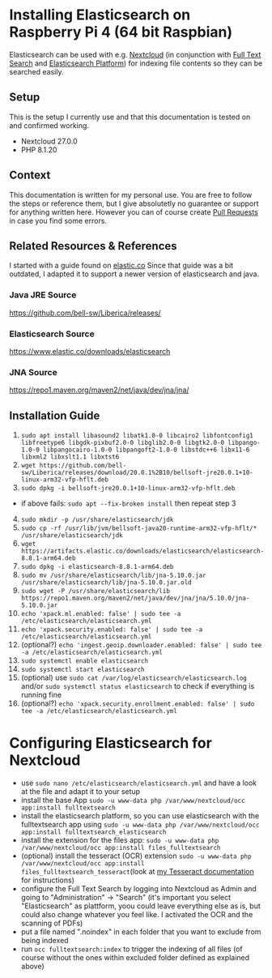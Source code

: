 
# Installing Elasticsearch on Raspberry Pi 4 (64 bit Raspbian)
Elasticsearch can be used with e.g. [Nextcloud]() (in conjunction with [Full Text Search](https://apps.nextcloud.com/apps/fulltextsearch) and [Elasticsearch Platform](https://apps.nextcloud.com/apps/fulltextsearch_elasticsearch))
for indexing file contents so they can be searched easily.

## Setup
This is the setup I currently use and that this documentation is tested on and confirmed working.
- Nextcloud 27.0.0
- PHP 8.1.20

## Context
This documentation is written for my personal use. You are free to follow the steps or reference them, but I give absolutetly no guarantee or support for anything written here.
However you can of course create [Pull Requests](https://github.com/phil-lipp/RaspberryPi_Nextcloud/pulls) in case you find some errors.

## Related Resources & References
I started with a guide found on [elastic.co](https://discuss.elastic.co/t/installing-elasticsearch-7-4-on-a-raspberry-pi-4-raspbian-buster/202599/9)
Since that guide was a bit outdated, I adapted it to support a newer version of elasticsearch and java. 

### Java JRE Source
https://github.com/bell-sw/Liberica/releases/

### Elasticsearch Source
https://www.elastic.co/downloads/elasticsearch

### JNA Source
https://repo1.maven.org/maven2/net/java/dev/jna/jna/

## Installation Guide
1. `sudo apt install libasound2 libatk1.0-0 libcairo2 libfontconfig1 libfreetype6 libgdk-pixbuf2.0-0 libglib2.0-0 libgtk2.0-0 libpango-1.0-0 libpangocairo-1.0-0 libpangoft2-1.0-0 libstdc++6 libx11-6 libxml2 libxslt1.1 libxtst6`
2. `wget https://github.com/bell-sw/Liberica/releases/download/20.0.1%2B10/bellsoft-jre20.0.1+10-linux-arm32-vfp-hflt.deb`
3. `sudo dpkg -i bellsoft-jre20.0.1+10-linux-arm32-vfp-hflt.deb`
- if above fails: `sudo apt --fix-broken install` then repeat step 3
4. `sudo mkdir -p /usr/share/elasticsearch/jdk`
5. `sudo cp -rf /usr/lib/jvm/bellsoft-java20-runtime-arm32-vfp-hflt/* /usr/share/elasticsearch/jdk`
6. `wget https://artifacts.elastic.co/downloads/elasticsearch/elasticsearch-8.8.1-arm64.deb`
7. `sudo dpkg -i elasticsearch-8.8.1-arm64.deb`
8. `sudo mv /usr/share/elasticsearch/lib/jna-5.10.0.jar /usr/share/elasticsearch/lib/jna-5.10.0.jar.old`
9. `sudo wget -P /usr/share/elasticsearch/lib https://repo1.maven.org/maven2/net/java/dev/jna/jna/5.10.0/jna-5.10.0.jar`
10. `echo 'xpack.ml.enabled: false' | sudo tee -a /etc/elasticsearch/elasticsearch.yml`
11. `echo 'xpack.security.enabled: false' | sudo tee -a /etc/elasticsearch/elasticsearch.yml`
12. (optional?) `echo 'ingest.geoip.downloader.enabled: false' | sudo tee -a /etc/elasticsearch/elasticsearch.yml`
13. `sudo systemctl enable elasticsearch`
14. `sudo systemctl start elasticsearch`
15. (optional) use `sudo cat /var/log/elasticsearch/elasticsearch.log` and/or `sudo systemctl status elasticsearch` to check if everything is running fine
16. (optional?) `echo 'xpack.security.enrollment.enabled: false' | sudo tee -a /etc/elasticsearch/elasticsearch.yml`

# Configuring Elasticsearch for Nextcloud
- use `sudo nano /etc/elasticsearch/elasticsearch.yml` and have a look at the file and adapt it to your setup
- install the base App `sudo -u www-data php /var/www/nextcloud/occ app:install fulltextsearch`
- install the elasticsearch platform, so you can use elasticsearch with the fulltextsearch app using `sudo -u www-data php /var/www/nextcloud/occ app:install fulltextsearch_elasticsearch`
- install the extension for the files app: `sudo -u www-data php /var/www/nextcloud/occ app:install files_fulltextsearch`
- (optional) install the tesseract (OCR) extension `sudo -u www-data php /var/www/nextcloud/occ app:install files_fulltextsearch_tesseract`(look at [my Tesseract documentation](https://github.com/phil-lipp/RaspberryPi_Nextcloud/blob/main/Tesseract.md) for instructions)
- configure the Full Text Search by logging into Nextcloud as Admin and going to "Administration" -> "Search" (it's important you select "Elasticsearch" as plattform, yoou could leave everything else as is, but could also change whatever you feel like. I activated the OCR and the scanning of PDFs)
- put a file named ".noindex" in each folder that you want to exclude from being indexed
- run `occ fulltextsearch:index` to trigger the indexing of all files (of course without the ones within excluded folder defined as explained above)
